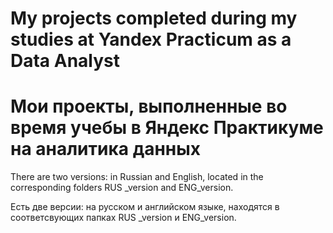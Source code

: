 # My projects completed during my studies at Yandex Practicum as a Data Analyst

# Мои проекты, выполненные во время учебы в Яндекс Практикуме на аналитика данных

There are two versions: in Russian and English, located in the corresponding folders RUS _version and ENG_version.

Есть две версии: на русском и английском языке, находятся в соответсвующих папках RUS _version  и ENG_version.